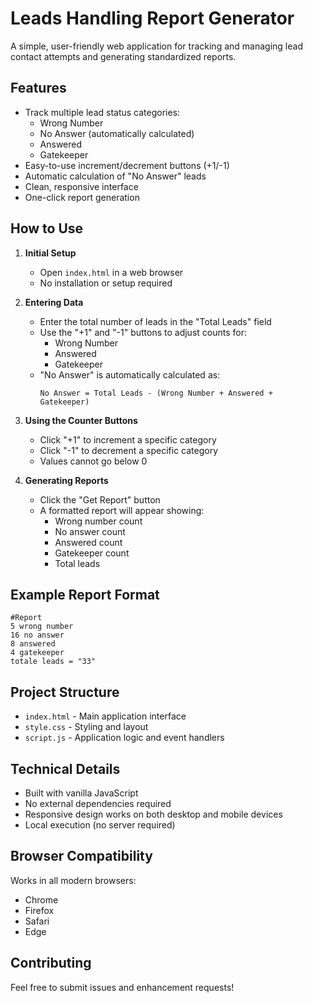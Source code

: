 # Leads Handling Report Generator

A simple, user-friendly web application for tracking and managing lead contact attempts and generating standardized reports.

## Features

- Track multiple lead status categories:
  - Wrong Number
  - No Answer (automatically calculated)
  - Answered
  - Gatekeeper
- Easy-to-use increment/decrement buttons (+1/-1)
- Automatic calculation of "No Answer" leads
- Clean, responsive interface
- One-click report generation

## How to Use

1. **Initial Setup**

   - Open `index.html` in a web browser
   - No installation or setup required

2. **Entering Data**

   - Enter the total number of leads in the "Total Leads" field
   - Use the "+1" and "-1" buttons to adjust counts for:
     - Wrong Number
     - Answered
     - Gatekeeper
   - "No Answer" is automatically calculated as:
     ```
     No Answer = Total Leads - (Wrong Number + Answered + Gatekeeper)
     ```

3. **Using the Counter Buttons**

   - Click "+1" to increment a specific category
   - Click "-1" to decrement a specific category
   - Values cannot go below 0

4. **Generating Reports**
   - Click the "Get Report" button
   - A formatted report will appear showing:
     - Wrong number count
     - No answer count
     - Answered count
     - Gatekeeper count
     - Total leads

## Example Report Format

```
#Report
5 wrong number
16 no answer
8 answered
4 gatekeeper
totale leads = "33"
```

## Project Structure

- `index.html` - Main application interface
- `style.css` - Styling and layout
- `script.js` - Application logic and event handlers

## Technical Details

- Built with vanilla JavaScript
- No external dependencies required
- Responsive design works on both desktop and mobile devices
- Local execution (no server required)

## Browser Compatibility

Works in all modern browsers:

- Chrome
- Firefox
- Safari
- Edge

## Contributing

Feel free to submit issues and enhancement requests!
